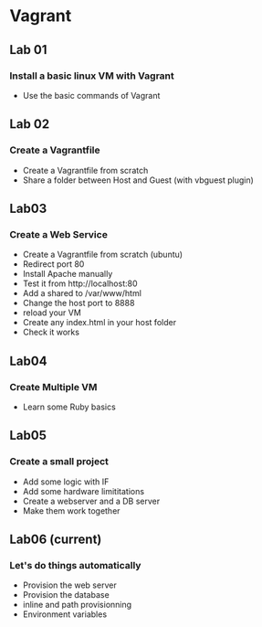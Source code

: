 # Vagrant
## Lab 01
### Install a basic linux VM with Vagrant
* Use the basic commands of Vagrant

## Lab 02
### Create a Vagrantfile
* Create a Vagrantfile from scratch
* Share a folder between Host and Guest (with vbguest plugin)

## Lab03
### Create a Web Service
* Create a Vagrantfile from scratch (ubuntu)
* Redirect port 80
* Install Apache manually
* Test it from http://localhost:80
* Add a shared to /var/www/html
* Change the host port to 8888
* reload your VM
* Create any index.html in your host folder
* Check it works

## Lab04
### Create Multiple VM
* Learn some Ruby basics

## Lab05
### Create a small project
* Add some logic with IF
* Add some hardware limititations
* Create a webserver and a DB server
* Make them work together

## Lab06 (current)
### Let's do things automatically
* Provision the web server
* Provision the database
* inline and path provisionning
* Environment variables